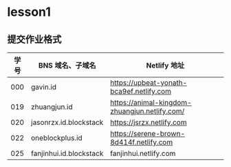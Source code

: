# lesson1

## 提交作业格式

| 学号 |BNS 域名、子域名 | Netlify 地址 |
|---|---|---|
| 000 | gavin.id | https://upbeat-yonath-bca9ef.netlify.com |
| 019 | zhuangjun.id | https://animal-kingdom-zhuangjun.netlify.com/ |
| 020 | jasonrzx.id.blockstack | https://jsrzx.netlify.com |
| 022 | oneblockplus.id | https://serene-brown-8d414f.netlify.com |
| 025 | fanjinhui.id.blockstack | fanjinhui.netlify.com |
